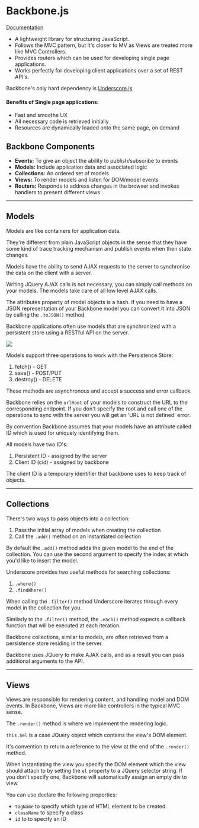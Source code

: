 # Backbone.js

[Documentation](https://backbonejs.org)

- A lightweight library for structuring JavaScript.
- Follows the MVC pattern, but it's closer to MV as Views are treated more like MVC Controllers.
- Provides routers which can be used for developing single page applications.
- Works perfectly for developing client applications over a set of REST API's.

Backbone's only hard dependency is [Underscore.js](http://underscorejs.org)

#### Benefits of Single page applications:

- Fast and smoothe UX
- All necessary code is retrieved initially
- Resources are dynamically loaded onto the same page, on demand

## Backbone Components

- <b>Events:</b> To give an object the ability to publish/subscribe to events
- <b>Models:</b> Include application data and associated logic
- <b>Collections:</b> An ordered set of models
- <b>Views:</b> To render models and listen for DOM/model events
- <b>Routers:</b> Responds to address changes in the browser and invokes handlers to present different views

---

## Models

Models are like containers for application data.

They're different from plain JavaScript objects in the sense that they have some kind of trace tracking mechanism and publish events when their state changes.

Models have the ability to send AJAX requests to the server to synchronise the data on the client with a server.

Writing JQuery AJAX calls is not necessary, you can simply call methods on your models. The models take care of all low level AJAX calls.

The attributes property of model objects is a hash. If you need to have a JSON representation of your Backbone model you can convert it into JSON by calling the `.toJSON()` method.

Backbone applications often use models that are synchronized with a persistent store using a RESTful API on the server.

<img src="./Assets/ConnectingToServer.png">

Models support three operations to work with the Persistence Store:

1. fetch() - GET
2. save() - POST/PUT
3. destroy() - DELETE

These methods are asynchronous and accept a success and error callback.

Backbone relies on the `urlRoot` of your models to construct the URL to the corresponding endpoint. If you don't specify the root and call one of the operations to sync with the server you will get an 'URL is not defined' error.

By convention Backbone assumes that your models have an attribute called ID which is used for uniquely identifying them.

All models have two ID's:

1. Persistent ID - assigned by the server
2. Client ID (cid) - assigned by backbone

The client ID is a temporary identifier that backbone uses to keep track of objects.

---

## Collections

There's two ways to pass objects into a collection:

1. Pass the initial array of models when creating the collection
2. Call the `.add()` method on an instantiated collection

By default the `.add()` method adds the given model to the end of the collection. You can use the second argument to specify the index at which you'd like to insert the model.

Underscore provides two useful methods for searching collections:

1. `.where()`
2. `.findWhere()`

When calling the `.filter()` method Underscore iterates through every model in the collection for you.

Similarly to the `.filter()` method, the `.each()` method expects a callback function that will be executed at each iteration.

Backbone collections, similar to models, are often retrieved from a persistence store residing in the server.

Backbone uses JQuery to make AJAX calls, and as a result you can pass additional arguments to the API.

---

## Views

Views are responsible for rendering content, and handling model and DOM events. In Backbone, Views are more like controllers in the typical MVC sense.

The `.render()` method is where we implement the rendering logic.

`this.$el` is a case JQuery object which contains the view's DOM element.

It's convention to return a reference to the view at the end of the `.render()` method.

When instantiating the view you specify the DOM element which the view should attach to by setting the `el` property to a JQuery selector string. If you don't specify one, Backbone will automatically assign an empty div to view.

You can use declare the following properties:

- `tagName` to specify which type of HTML element to be created.
- `className` to specify a class
- `id` to to specify an ID

